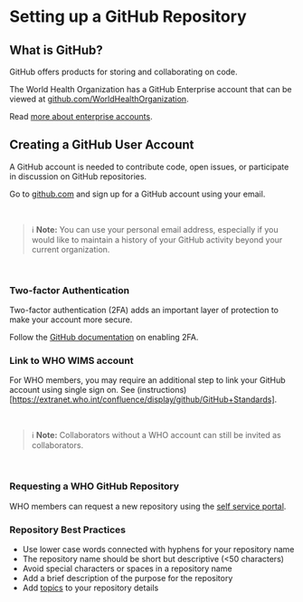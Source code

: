 # Setting up a GitHub Repository

## What is GitHub?

GitHub offers products for storing and collaborating on code.

The World Health Organization has a GitHub Enterprise account that can be viewed at [github.com/WorldHealthOrganization](https://github.com/WorldHealthOrganization).

Read [more about enterprise accounts](https://docs.github.com/en/enterprise-cloud@latest/admin/overview/about-enterprise-accounts).

## Creating a GitHub User Account

A GitHub account is needed to contribute code, open issues, or participate in discussion on GitHub repositories. 

Go to [github.com](https://github.com/) and sign up for a GitHub account using your email.

<br>

> ℹ **Note:** You can use your personal email address, especially if you would like to maintain a history of your GitHub activity beyond your current organization.

<br>

### Two-factor Authentication

Two-factor authentication (2FA) adds an important layer of protection to make your account more secure.

Follow the [GitHub documentation](https://docs.github.com/en/authentication/securing-your-account-with-two-factor-authentication-2fa/configuring-two-factor-authentication) on enabling 2FA.

### Link to WHO WIMS account

For WHO members, you may require an additional step to link your GitHub account using single sign on. See (instructions)[https://extranet.who.int/confluence/display/github/GitHub+Standards].

<br>

> ℹ **Note:** Collaborators without a WHO account can still be invited as collaborators.

<br>

### Requesting a WHO GitHub Repository

WHO members can request a new repository using the [self service portal](https://who.service-now.com/self_service?id=sc_cat_item&sys_id=87bc6f40db1c9090a10ba7c748961988).


### Repository Best Practices

- Use lower case words connected with hyphens for your repository name
- The repository name should be short but descriptive (<50 characters)
- Avoid special characters or spaces in a repository name
- Add a brief description of the purpose for the repository
- Add [topics](https://github.blog/2017-01-31-introducing-topics/) to your repository details